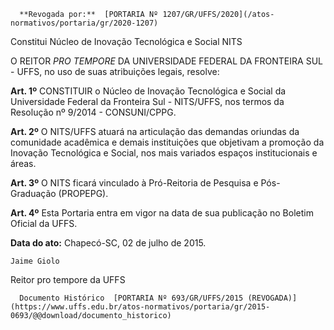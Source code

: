       **Revogada por:**  [PORTARIA Nº 1207/GR/UFFS/2020](/atos-normativos/portaria/gr/2020-1207) 

   Constitui Núcleo de Inovação Tecnológica e Social NITS  

O REITOR *PRO TEMPORE* DA UNIVERSIDADE FEDERAL DA FRONTEIRA SUL - UFFS, no uso de suas atribuições legais, resolve:

 **Art. 1º** CONSTITUIR o Núcleo de Inovação Tecnológica e Social da Universidade Federal da Fronteira Sul - NITS/UFFS, nos termos da Resolução nº 9/2014 - CONSUNI/CPPG.

 **Art. 2º** O NITS/UFFS atuará na articulação das demandas oriundas da comunidade acadêmica e demais instituições que objetivam a promoção da Inovação Tecnológica e Social, nos mais variados espaços institucionais e áreas.

 **Art. 3º** O NITS ficará vinculado à Pró-Reitoria de Pesquisa e Pós-Graduação (PROPEPG).

 **Art. 4º** Esta Portaria entra em vigor na data de sua publicação no Boletim Oficial da UFFS.

  

   **Data do ato:** Chapecó-SC, 02 de julho de 2015.   
 

    Jaime Giolo   
 Reitor pro tempore da UFFS 

      Documento Histórico  [PORTARIA Nº 693/GR/UFFS/2015 (REVOGADA)](https://www.uffs.edu.br/atos-normativos/portaria/gr/2015-0693/@@download/documento_historico)     
      